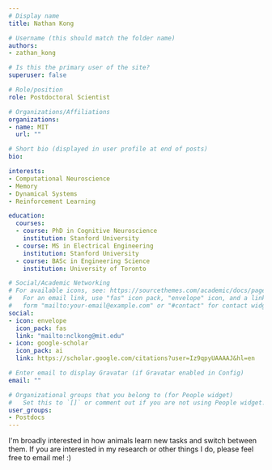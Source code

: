```yaml
---
# Display name
title: Nathan Kong

# Username (this should match the folder name)
authors:
- zathan_kong

# Is this the primary user of the site?
superuser: false

# Role/position
role: Postdoctoral Scientist

# Organizations/Affiliations
organizations:
- name: MIT
  url: ""

# Short bio (displayed in user profile at end of posts)
bio: 

interests:
- Computational Neuroscience
- Memory
- Dynamical Systems
- Reinforcement Learning

education:
  courses:
  - course: PhD in Cognitive Neuroscience
    institution: Stanford University
  - course: MS in Electrical Engineering
    institution: Stanford University
  - course: BASc in Engineering Science
    institution: University of Toronto

# Social/Academic Networking
# For available icons, see: https://sourcethemes.com/academic/docs/page-builder/#icons
#   For an email link, use "fas" icon pack, "envelope" icon, and a link in the
#   form "mailto:your-email@example.com" or "#contact" for contact widget.
social:
- icon: envelope
  icon_pack: fas
  link: "mailto:nclkong@mit.edu"
- icon: google-scholar
  icon_pack: ai
  link: https://scholar.google.com/citations?user=Iz9qpyUAAAAJ&hl=en

# Enter email to display Gravatar (if Gravatar enabled in Config)
email: ""

# Organizational groups that you belong to (for People widget)
#   Set this to `[]` or comment out if you are not using People widget.
user_groups:
- Postdocs
---
```


I'm broadly interested in how animals learn new tasks and switch between them.
If you are interested in my research or other things I do, please feel free to email me! :)

